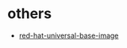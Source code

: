 # others

* [red-hat-universal-base-image](https://www.redhat.com/en/blog/introducing-red-hat-universal-base-image)
